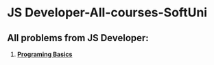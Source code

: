 # JS Developer-All-courses-SoftUni
## All problems from JS Developer:
1. [**Programing Basics**](https://github.com/polinadrumeva/JS-Developer---All-courses---SoftUni/tree/main/Programming%20Basics)
